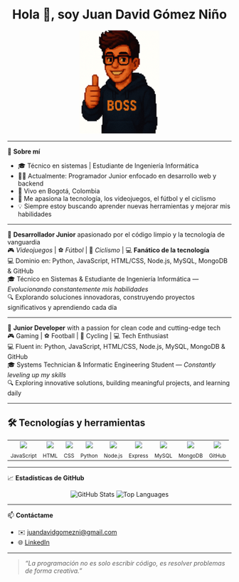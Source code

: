 <h1 align="center">Hola 👋, soy Juan David Gómez Niño</h1>

<div align="center">
  <img src = "./profile.png" alt = "Juan David Avatar" width = 180 />
</div>

---

🎯 **Sobre mí**

- 🎓 Técnico en sistemas | Estudiante de Ingeniería Informática  
- 👨‍💻 Actualmente: Programador Junior enfocado en desarrollo web y backend  
- 📍 Vivo en Bogotá, Colombia  
- 💬 Me apasiona la tecnología, los videojuegos, el fútbol y el ciclismo  
- 💡 Siempre estoy buscando aprender nuevas herramientas y mejorar mis habilidades
---

  <p>
    🚀 <strong>Desarrollador Junior</strong> apasionado por el código limpio y la tecnología de vanguardia<br/>
    🎮 <em>Videojuegos</em> | ⚽ <em>Fútbol</em> | 🚴 <em>Ciclismo</em> | 💻 <strong>Fanático de la tecnología</strong><br/>
    💻 Dominio en: Python, JavaScript, HTML/CSS, Node.js, MySQL, MongoDB & GitHub<br/>
    🎓 Técnico en Sistemas & Estudiante de Ingeniería Informática — <em>Evolucionando constantemente mis habilidades</em><br/>
    🔍 Explorando soluciones innovadoras, construyendo proyectos significativos y aprendiendo cada día
  </p>

---

  <p>
    🚀 <strong>Junior Developer</strong> with a passion for clean code and cutting-edge tech<br/>
    🎮 Gaming | ⚽ Football | 🚴 Cycling | 💻 Tech Enthusiast<br/>
    💻 Fluent in: Python, JavaScript, HTML/CSS, Node.js, MySQL, MongoDB & GitHub<br/>
    🎓 Systems Technician & Informatic Engineering Student — <em>Constantly leveling up my skills</em><br/>
    🔍 Exploring innovative solutions, building meaningful projects, and learning daily
  </p>
</div>

---

## 🛠️ Tecnologías y herramientas

<div align="center"> <table> <tr> <td align="center"> <img src="https://skillicons.dev/icons?i=javascript" width="40"/><br/> <sub>JavaScript</sub> </td> <td align="center"> <img src="https://skillicons.dev/icons?i=html" width="40"/><br/> <sub>HTML</sub> </td> <td align="center"> <img src="https://skillicons.dev/icons?i=css" width="40"/><br/> <sub>CSS</sub> </td> <td align="center"> <img src="https://skillicons.dev/icons?i=python" width="40"/><br/> <sub>Python</sub> </td> <td align="center"> <img src="https://skillicons.dev/icons?i=nodejs" width="40"/><br/> <sub>Node.js</sub> </td> <td align="center"> <img src="https://skillicons.dev/icons?i=express" width="40"/><br/> <sub>Express</sub> </td> <td align="center"> <img src="https://skillicons.dev/icons?i=mysql" width="40"/><br/> <sub>MySQL</sub> </td> <td align="center"> <img src="https://skillicons.dev/icons?i=mongodb" width="40"/><br/> <sub>MongoDB</sub> </td> <td align="center"> <img src="https://skillicons.dev/icons?i=github" width="40"/><br/> <sub>GitHub</sub> </td> </tr> </table> </div>

---

📈 **Estadísticas de GitHub**

<p align="center">
  <img src="https://github-readme-stats.vercel.app/api?username=juangomezn&show_icons=true&theme=radical" alt="GitHub Stats" />
  <img src="https://github-readme-stats.vercel.app/api/top-langs/?username=juangomezn&layout=compact&theme=radical" alt="Top Languages" />
</p>

---

📫 **Contáctame**

- ✉️ juandavidgomezni@gmail.com  
- 🌐 [LinkedIn](https://www.linkedin.com/in/juandavidgomeznino)  

---

> _“La programación no es solo escribir código, es resolver problemas de forma creativa.”_

